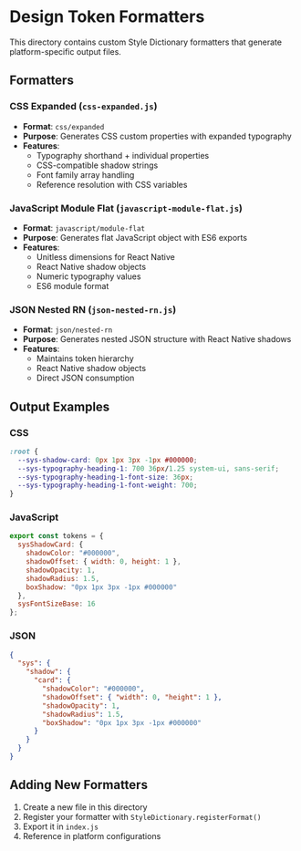 # Design Token Formatters

This directory contains custom Style Dictionary formatters that generate platform-specific output files.

## Formatters

### CSS Expanded (`css-expanded.js`)
- **Format**: `css/expanded`
- **Purpose**: Generates CSS custom properties with expanded typography
- **Features**:
  - Typography shorthand + individual properties
  - CSS-compatible shadow strings
  - Font family array handling
  - Reference resolution with CSS variables

### JavaScript Module Flat (`javascript-module-flat.js`)
- **Format**: `javascript/module-flat`
- **Purpose**: Generates flat JavaScript object with ES6 exports
- **Features**:
  - Unitless dimensions for React Native
  - React Native shadow objects
  - Numeric typography values
  - ES6 module format

### JSON Nested RN (`json-nested-rn.js`)
- **Format**: `json/nested-rn`
- **Purpose**: Generates nested JSON structure with React Native shadows
- **Features**:
  - Maintains token hierarchy
  - React Native shadow objects
  - Direct JSON consumption

## Output Examples

### CSS
```css
:root {
  --sys-shadow-card: 0px 1px 3px -1px #000000;
  --sys-typography-heading-1: 700 36px/1.25 system-ui, sans-serif;
  --sys-typography-heading-1-font-size: 36px;
  --sys-typography-heading-1-font-weight: 700;
}
```

### JavaScript
```javascript
export const tokens = {
  sysShadowCard: {
    shadowColor: "#000000",
    shadowOffset: { width: 0, height: 1 },
    shadowOpacity: 1,
    shadowRadius: 1.5,
    boxShadow: "0px 1px 3px -1px #000000"
  },
  sysFontSizeBase: 16
};
```

### JSON
```json
{
  "sys": {
    "shadow": {
      "card": {
        "shadowColor": "#000000",
        "shadowOffset": { "width": 0, "height": 1 },
        "shadowOpacity": 1,
        "shadowRadius": 1.5,
        "boxShadow": "0px 1px 3px -1px #000000"
      }
    }
  }
}
```

## Adding New Formatters

1. Create a new file in this directory
2. Register your formatter with `StyleDictionary.registerFormat()`
3. Export it in `index.js`
4. Reference in platform configurations